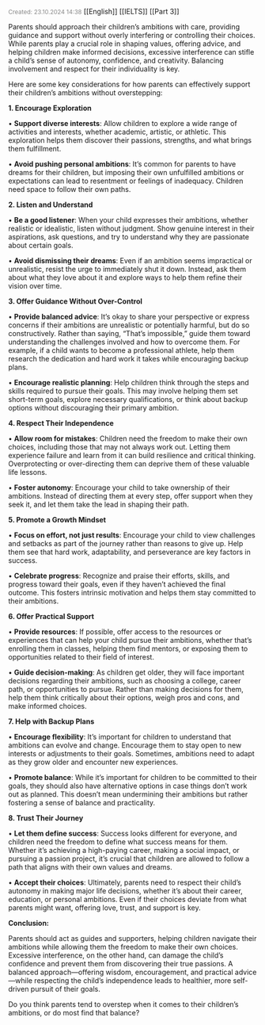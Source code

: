<span style="font-size:12px; color:#888888;">Created: 23.10.2024 14:38</span>
[[English]] [[IELTS]] [[Part 3]]

Parents should approach their children’s ambitions with care, providing guidance and support without overly interfering or controlling their choices. While parents play a crucial role in shaping values, offering advice, and helping children make informed decisions, excessive interference can stifle a child’s sense of autonomy, confidence, and creativity. Balancing involvement and respect for their individuality is key.

  

Here are some key considerations for how parents can effectively support their children’s ambitions without overstepping:

  

**1. Encourage Exploration**

  

• **Support diverse interests**: Allow children to explore a wide range of activities and interests, whether academic, artistic, or athletic. This exploration helps them discover their passions, strengths, and what brings them fulfillment.

• **Avoid pushing personal ambitions**: It’s common for parents to have dreams for their children, but imposing their own unfulfilled ambitions or expectations can lead to resentment or feelings of inadequacy. Children need space to follow their own paths.

  

**2. Listen and Understand**

  

• **Be a good listener**: When your child expresses their ambitions, whether realistic or idealistic, listen without judgment. Show genuine interest in their aspirations, ask questions, and try to understand why they are passionate about certain goals.

• **Avoid dismissing their dreams**: Even if an ambition seems impractical or unrealistic, resist the urge to immediately shut it down. Instead, ask them about what they love about it and explore ways to help them refine their vision over time.

  

**3. Offer Guidance Without Over-Control**

  

• **Provide balanced advice**: It’s okay to share your perspective or express concerns if their ambitions are unrealistic or potentially harmful, but do so constructively. Rather than saying, “That’s impossible,” guide them toward understanding the challenges involved and how to overcome them. For example, if a child wants to become a professional athlete, help them research the dedication and hard work it takes while encouraging backup plans.

• **Encourage realistic planning**: Help children think through the steps and skills required to pursue their goals. This may involve helping them set short-term goals, explore necessary qualifications, or think about backup options without discouraging their primary ambition.

  

**4. Respect Their Independence**

  

• **Allow room for mistakes**: Children need the freedom to make their own choices, including those that may not always work out. Letting them experience failure and learn from it can build resilience and critical thinking. Overprotecting or over-directing them can deprive them of these valuable life lessons.

• **Foster autonomy**: Encourage your child to take ownership of their ambitions. Instead of directing them at every step, offer support when they seek it, and let them take the lead in shaping their path.

  

**5. Promote a Growth Mindset**

  

• **Focus on effort, not just results**: Encourage your child to view challenges and setbacks as part of the journey rather than reasons to give up. Help them see that hard work, adaptability, and perseverance are key factors in success.

• **Celebrate progress**: Recognize and praise their efforts, skills, and progress toward their goals, even if they haven’t achieved the final outcome. This fosters intrinsic motivation and helps them stay committed to their ambitions.

  

**6. Offer Practical Support**

  

• **Provide resources**: If possible, offer access to the resources or experiences that can help your child pursue their ambitions, whether that’s enrolling them in classes, helping them find mentors, or exposing them to opportunities related to their field of interest.

• **Guide decision-making**: As children get older, they will face important decisions regarding their ambitions, such as choosing a college, career path, or opportunities to pursue. Rather than making decisions for them, help them think critically about their options, weigh pros and cons, and make informed choices.

  

**7. Help with Backup Plans**

  

• **Encourage flexibility**: It’s important for children to understand that ambitions can evolve and change. Encourage them to stay open to new interests or adjustments to their goals. Sometimes, ambitions need to adapt as they grow older and encounter new experiences.

• **Promote balance**: While it’s important for children to be committed to their goals, they should also have alternative options in case things don’t work out as planned. This doesn’t mean undermining their ambitions but rather fostering a sense of balance and practicality.

  

**8. Trust Their Journey**

  

• **Let them define success**: Success looks different for everyone, and children need the freedom to define what success means for them. Whether it’s achieving a high-paying career, making a social impact, or pursuing a passion project, it’s crucial that children are allowed to follow a path that aligns with their own values and dreams.

• **Accept their choices**: Ultimately, parents need to respect their child’s autonomy in making major life decisions, whether it’s about their career, education, or personal ambitions. Even if their choices deviate from what parents might want, offering love, trust, and support is key.

  

**Conclusion:**

  

Parents should act as guides and supporters, helping children navigate their ambitions while allowing them the freedom to make their own choices. Excessive interference, on the other hand, can damage the child’s confidence and prevent them from discovering their true passions. A balanced approach—offering wisdom, encouragement, and practical advice—while respecting the child’s independence leads to healthier, more self-driven pursuit of their goals.

  

Do you think parents tend to overstep when it comes to their children’s ambitions, or do most find that balance?